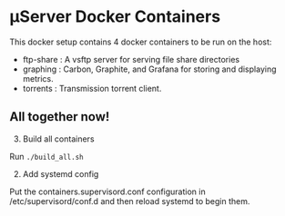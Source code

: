 # µServer Docker Containers

This docker setup contains 4 docker containers to be run on the host:

- ftp-share : A vsftp server for serving file share directories
- graphing : Carbon, Graphite, and Grafana for storing and displaying metrics.
- torrents : Transmission torrent client.

## All together now!

3. Build all containers

Run `./build_all.sh`

2. Add systemd config

Put the containers.supervisord.conf configuration in /etc/supervisord/conf.d and
then reload systemd to begin them.
